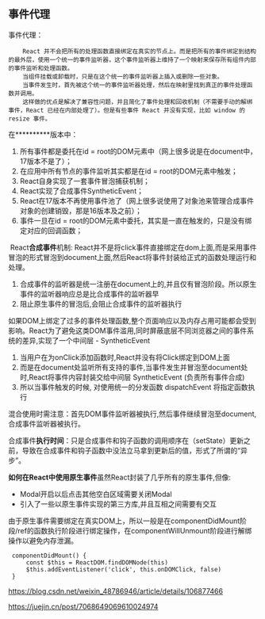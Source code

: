 ## 事件代理

事件代理：

```
	React 并不会把所有的处理函数直接绑定在真实的节点上。而是把所有的事件绑定到结构的最外层，使用一个统一的事件监听器，这个事件监听器上维持了一个映射来保存所有组件内部的事件监听和处理函数。
	当组件挂载或卸载时，只是在这个统一的事件监听器上插入或删除一些对象。
	当事件发生时，首先被这个统一的事件监听器处理，然后在映射里找到真正的事件处理函数并调用。
	这样做的优点是解决了兼容性问题，并且简化了事件处理和回收机制（不需要手动的解绑事件，React 已经在内部处理了）。但是有些事件 React 并没有实现，比如 window 的 resize 事件。
```

在**********版本中：

1. 所有事件都是委托在id = root的DOM元素中（网上很多说是在document中，17版本不是了）；
2. 在应用中所有节点的事件监听其实都是在id = root的DOM元素中触发；
3. React自身实现了一套事件冒泡捕获机制；
4. React实现了合成事件SyntheticEvent；
5. React在17版本不再使用事件池了（网上很多说使用了对象池来管理合成事件对象的创建销毁，那是16版本及之前）；
6. 事件一旦在id = root的DOM元素中委托，其实是一直在触发的，只是没有绑定对应的回调函数；

​		React**合成事件**机制: React并不是将click事件直接绑定在dom上面,而是采用事件冒泡的形式冒泡到document上面,然后React将事件封装给正式的函数处理运行和处理。

1. 合成事件的监听器是统一注册在document上的,并且仅有冒泡阶段。所以原生事件的监听器响应总是比合成事件的监听器早
2. 阻止原生事件的冒泡后,会阻止合成事件的监听器执行

​		如果DOM上绑定了过多的事件处理函数,整个页面响应以及内存占用可能都会受到影响。React为了避免这类DOM事件滥用,同时屏蔽底层不同浏览器之间的事件系统的差异,实现了一个中间层 - SyntheticEvent

1. 当用户在为onClick添加函数时,React并没有将Click绑定到DOM上面
2. 而是在document处监听所有支持的事件,当事件发生并冒泡至document处时,React将事件内容封装交给中间层 SyntheticEvent (负责所有事件合成)
3. 所以当事件触发的时候, 对使用统一的分发函数 dispatchEvent 将指定函数执行

混合使用时需注意：首先DOM事件监听器被执行,然后事件继续冒泡至document,合成事件监听器被执行。

合成事件**执行时间**：只是合成事件和钩子函数的调用顺序在（setState）更新之前，导致在合成事件和钩子函数中没法立马拿到更新后的值，形式了所谓的“异步”。

**如何在React中使用原生事件**虽然React封装了几乎所有的原生事件,但像:

- Modal开启以后点击其他空白区域需要关闭Modal
- 引入了一些以原生事件实现的第三方库,并且互相之间需要有交互

由于原生事件需要绑定在真实DOM上，所以一般是在componentDidMount阶段/ref的函数执行阶段进行绑定操作，在componentWillUnmount阶段进行解绑操作以避免内存泄漏。

```
 componentDidMount() {
     const $this = ReactDOM.findDOMNode(this)
     $this.addEventListener('click', this.onDOMClick, false)
 }
```

https://blog.csdn.net/weixin_48786946/article/details/106877466

https://juejin.cn/post/7068649069610024974